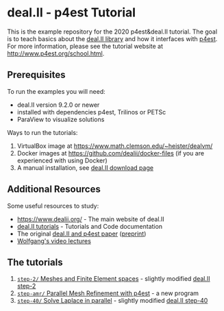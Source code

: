 # deal.II - p4est Tutorial

This is the example repository for the 2020 p4est&amp;deal.II tutorial. The
goal is to teach basics about the [deal.II library](https://dealii.org) and
how it interfaces with [p4est](http://p4est.org). For more information, please
see the tutorial website at http://www.p4est.org/school.html.


## Prerequisites

To run the examples you will need:
- deal.II version 9.2.0 or newer
- installed with dependencies p4est, Trilinos or PETSc
- ParaView to visualize solutions

Ways to run the tutorials:
1. VirtualBox image at https://www.math.clemson.edu/~heister/dealvm/
2. Docker images at https://github.com/dealii/docker-files (if you are experienced with using Docker)
3. A manual installation, see [deal.II download page](https://www.dealii.org/download.html)

## Additional Resources

Some useful resources to study:
- https://www.dealii.org/ - The main website of deal.II
- [deal.II tutorials](https://www.dealii.org/current/doxygen/deal.II/Tutorial.html) - Tutorials and Code documentation
- The original [deal.II and p4est paper](https://dl.acm.org/doi/10.1145/2049673.2049678) ([preprint](http://www.math.clemson.edu/~heister/preprints/BangerthBursteddeHeisterKronbichler_distributed.pdf))
- [Wolfgang's video lectures](https://www.math.colostate.edu/~bangerth/videos.html)


## The tutorials

1. [``step-2/`` Meshes and Finite Element spaces](./step-2/) - slightly modified [deal.II step-2](https://www.dealii.org/current/doxygen/deal.II/step_2.html)
2. [``step-amr/`` Parallel Mesh Refinement with p4est](./step-amr/) - a new program
3. [``step-40/`` Solve Laplace in parallel](./step-40/) - slightly modified [deal.II step-40](https://www.dealii.org/current/doxygen/deal.II/step_40.html)
